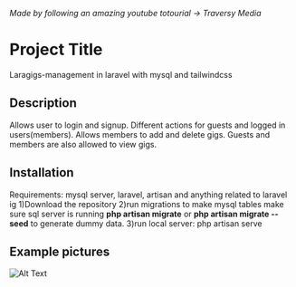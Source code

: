 _Made by following an amazing youtube totourial -> Traversy Media_

# Project Title

Laragigs-management in laravel with mysql and tailwindcss

## Description

Allows user to login and signup. Different actions for guests and logged in users(members). Allows members to add and delete gigs. Guests and members are also allowed to view gigs.

## Installation

Requirements: mysql server, laravel, artisan and anything related to laravel ig
1)Download the repository
2)run migrations to make mysql tables make sure sql server is running **php artisan migrate** or **php artisan migrate --seed** to generate dummy data.
3)run local server: php artisan serve

## Example pictures

![Alt Text](./project-images/add_gig.png)
